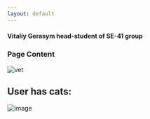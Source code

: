 ```yaml
---
layout: default
---
```


#### Vitaliy Gerasym head-student of SE-41 group

### Page Content

![vet](https://user-images.githubusercontent.com/65286819/204216818-45381239-8c77-474d-95ef-482b29c35ecf.gif)


## User has cats: 

![image](https://user-images.githubusercontent.com/65286819/204217199-7d5d8757-c96f-43dc-a466-b893e70d0cab.png)

